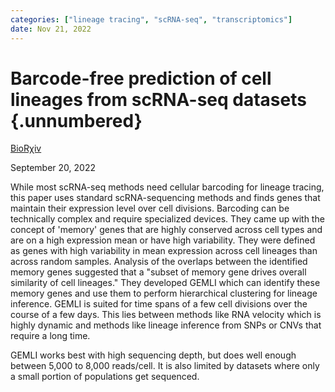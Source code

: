 ```yaml
---
categories: ["lineage tracing", "scRNA-seq", "transcriptomics"]
date: Nov 21, 2022
---
```


# Barcode-free prediction of cell lineages from scRNA-seq datasets {.unnumbered}

[BioRχiv](https://www.biorxiv.org/content/10.1101/2022.09.20.508646v1.full)

September 20, 2022

While most scRNA-seq methods need cellular barcoding for lineage tracing, this
paper uses standard scRNA-sequencing methods and finds genes that maintain their
expression level over cell divisions. Barcoding can be technically complex and
require specialized devices. They came up with the concept of 'memory' genes
that are highly conserved across cell types and are on a high expression mean or
have high variability. They were defined as genes with high variability in mean
expression across cell lineages than across random samples. Analysis of the
overlaps between the identified memory genes suggested that a "subset of memory
gene drives overall similarity of cell lineages." They developed GEMLI which can
identify these memory genes and use them to perform hierarchical clustering for
lineage inference. GEMLI is suited for time spans of a few cell divisions over
the course of a few days. This lies between methods like RNA velocity which is
highly dynamic and methods like lineage inference from SNPs or CNVs that require
a long time.

GEMLI works best with high sequencing depth, but does well enough between 5,000
to 8,000 reads/cell. It is also limited by datasets where only a small portion
of populations get sequenced.
